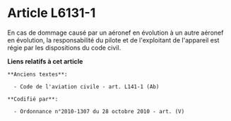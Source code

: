 # Article L6131-1

En cas de dommage causé par un aéronef en évolution à un autre aéronef en évolution, la responsabilité du pilote et de
l'exploitant de l'appareil est régie par les dispositions du code civil.

**Liens relatifs à cet article**

	**Anciens textes**:

	  - Code de l'aviation civile - art. L141-1 (Ab)

	**Codifié par**:

	  - Ordonnance n°2010-1307 du 28 octobre 2010 - art. (V)
